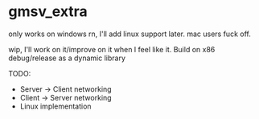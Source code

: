 # gmsv_extra

only works on windows rn, I'll add linux support later.  mac users fuck off.

wip, I'll work on it/improve on it when I feel like it.  Build on x86 debug/release as a dynamic library 

TODO:
- Server -> Client networking
- Client -> Server networking 
- Linux implementation 

